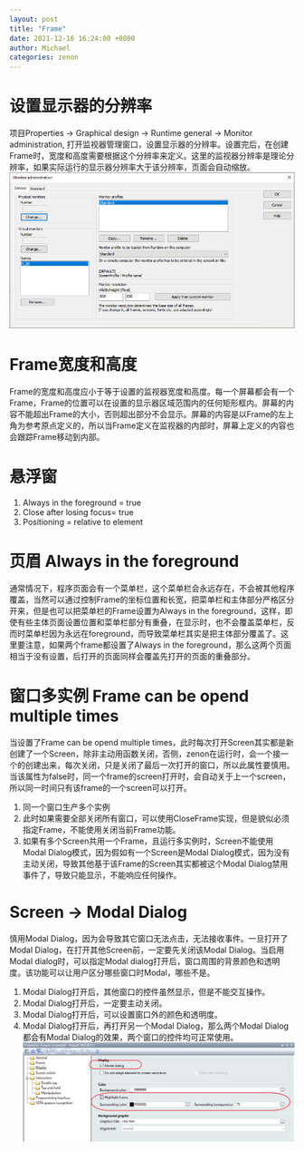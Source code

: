```yaml
---
layout: post
title: "Frame"
date: 2021-12-16 16:24:00 +0800
author: Michael
categories: zenon
---
```


# 设置显示器的分辨率
项目Properties -> Graphical design -> Runtime general -> Monitor administration, 打开监视器管理窗口，设置显示器的分辨率。设置完后，在创建Frame时，宽度和高度需要根据这个分辨率来定义。这里的监视器分辨率是理论分辨率，如果实际运行的显示器分辨率大于该分辨率，页面会自动缩放。  
![日志文件夹](/assets/zenon/monitoradministration.png)  

# Frame宽度和高度
Frame的宽度和高度应小于等于设置的监视器宽度和高度。每一个屏幕都会有一个Frame，Frame的位置可以在设置的显示器区域范围内的任何矩形框内。屏幕的内容不能超出Frame的大小，否则超出部分不会显示。屏幕的内容是以Frame的左上角为参考原点定义的，所以当Frame定义在监视器的内部时，屏幕上定义的内容也会跟踪Frame移动到内部。

# 悬浮窗
1. Always in the foreground = true
2. Close after losing focus= true
3. Positioning = relative to element

# 页眉 Always in the foreground
通常情况下，程序页面会有一个菜单栏，这个菜单栏会永远存在，不会被其他程序覆盖，当然可以通过控制Frame的坐标位置和长宽，把菜单栏和主体部分严格区分开来，但是也可以把菜单栏的Frame设置为Always in the foreground，这样，即使有些主体页面设置位置和菜单栏部分有重叠，在显示时，也不会覆盖菜单栏，反而时菜单栏因为永远在foreground，而导致菜单栏其实是把主体部分覆盖了。这里要注意，如果两个frame都设置了Always in the foreground，那么这两个页面相当于没有设置，后打开的页面同样会覆盖先打开的页面的重叠部分。

# 窗口多实例 Frame can be opend multiple times
当设置了Frame can be opend multiple times，此时每次打开Screen其实都是新创建了一个Screen，除非主动用函数关闭，否侧，zenon在运行时，会一个接一个的创建出来，每次关闭，只是关闭了最后一次打开的窗口，所以此属性要慎用。当该属性为false时，同一个frame的screen打开时，会自动关于上一个screen，所以同一时间只有该frame的一个screen可以打开。  

1. 同一个窗口生产多个实例
2. 此时如果需要全部关闭所有窗口，可以使用CloseFrame实现，但是貌似必须指定Frame，不能使用关闭当前Frame功能。
3. 如果有多个Screen共用一个Frame，且运行多实例时，Screen不能使用Modal Dialog模式，因为假如有一个Screen是Modal Dialog模式，因为没有主动关闭，导致其他基于该Frame的Screen其实都被这个Modal Dialog禁用事件了，导致只能显示，不能响应任何操作。

# Screen -> Modal Dialog
慎用Modal Dialog，因为会导致其它窗口无法点击，无法接收事件。一旦打开了Modal Dialog，在打开其他Screen前，一定要先关闭该Modal Dialog。当启用Modal dialog时，可以指定Modal dialog打开后，窗口周围的背景颜色和透明度。该功能可以让用户区分哪些窗口时Modal，哪些不是。  

1. Modal Dialog打开后，其他窗口的控件虽然显示，但是不能交互操作。
2. Modal Dialog打开后，一定要主动关闭。
3. Modal Dialog打开后，可以设置窗口外的颜色和透明度。
4. Modal Dialog打开后，再打开另一个Modal Dialog，那么两个Modal Dialog都会有Modal Dialog的效果，两个窗口的控件均可正常使用。  
![日志文件夹](/assets/zenon/ModalDialogHighlight.png)  
